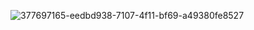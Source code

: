 ![377697165-eedbd938-7107-4f11-bf69-a49380fe8527](https://github.com/user-attachments/assets/57785f89-f6a1-40df-aea4-550174c0351b)
